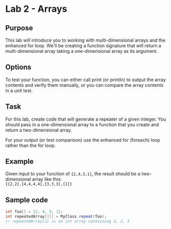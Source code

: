 # Lab 2 - Arrays

## Purpose
This lab will introduce you to working with multi-dimensional arrays and the enhanced for loop.
We'll be creating a function signature that will return a multi-dimensional array taking a one-dimensional array as its argument.

## Options
To test your function, you can either call print (or println) to output the array contents and verify them manually, or you can compare the array contents in a unit test.

## Task
For this lab, create code that will generate a repeater of a given integer.
You should pass in a one-dimensional array to a function that you create and return a two-dimensional array.

For your output (or test comparison) use the enhanced for (foreach) loop rather than the for loop.

## Example
Given input to your function of `{2,4,3,1}`, the result should be a two-dimensional array like this:\
`{{2,2},{4,4,4,4},{3,3,3},{1}}`

## Sample code
```java
int foo[] = {2, 4, 3, 1};
int repeatedArray[][] = MyClass.repeat(foo);
// repeatedArray[2] is an int array containing 3, 3, 3
```